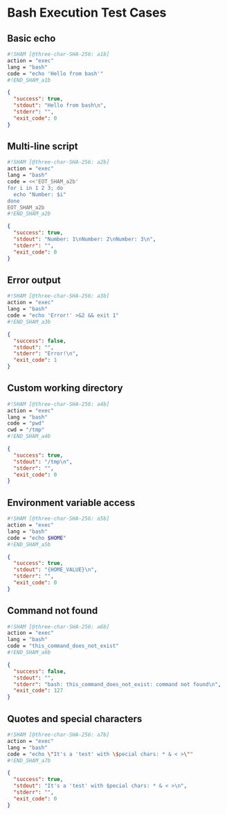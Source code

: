 # Bash Execution Test Cases

## Basic echo
```sh sham
#!SHAM [@three-char-SHA-256: a1b]
action = "exec"
lang = "bash"
code = "echo 'Hello from bash'"
#!END_SHAM_a1b
```


```json
{
  "success": true,
  "stdout": "Hello from bash\n",
  "stderr": "",
  "exit_code": 0
}
```

## Multi-line script
```sh sham
#!SHAM [@three-char-SHA-256: a2b]
action = "exec"
lang = "bash"
code = <<'EOT_SHAM_a2b'
for i in 1 2 3; do
  echo "Number: $i"
done
EOT_SHAM_a2b
#!END_SHAM_a2b
```


```json
{
  "success": true,
  "stdout": "Number: 1\nNumber: 2\nNumber: 3\n",
  "stderr": "",
  "exit_code": 0
}
```

## Error output
```sh sham
#!SHAM [@three-char-SHA-256: a3b]
action = "exec"
lang = "bash"
code = "echo 'Error!' >&2 && exit 1"
#!END_SHAM_a3b
```


```json
{
  "success": false,
  "stdout": "",
  "stderr": "Error!\n",
  "exit_code": 1
}
```

## Custom working directory
```sh sham
#!SHAM [@three-char-SHA-256: a4b]
action = "exec"
lang = "bash"
code = "pwd"
cwd = "/tmp"
#!END_SHAM_a4b
```


```json
{
  "success": true,
  "stdout": "/tmp\n",
  "stderr": "",
  "exit_code": 0
}
```

## Environment variable access
```sh sham
#!SHAM [@three-char-SHA-256: a5b]
action = "exec"
lang = "bash"
code = "echo $HOME"
#!END_SHAM_a5b
```


```json
{
  "success": true,
  "stdout": "{HOME_VALUE}\n",
  "stderr": "",
  "exit_code": 0
}
```

## Command not found
```sh sham
#!SHAM [@three-char-SHA-256: a6b]
action = "exec"
lang = "bash"
code = "this_command_does_not_exist"
#!END_SHAM_a6b
```


```json
{
  "success": false,
  "stdout": "",
  "stderr": "bash: this_command_does_not_exist: command not found\n",
  "exit_code": 127
}
```

## Quotes and special characters
```sh sham
#!SHAM [@three-char-SHA-256: a7b]
action = "exec"
lang = "bash"
code = "echo \"It's a 'test' with \$pecial chars: * & < >\""
#!END_SHAM_a7b
```


```json
{
  "success": true,
  "stdout": "It's a 'test' with $pecial chars: * & < >\n",
  "stderr": "",
  "exit_code": 0
}
```